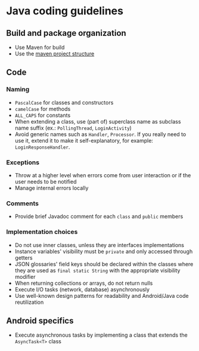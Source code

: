 # Java coding guidelines

## Build and package organization

- Use Maven for build
- Use the [maven project structure](http://maven.apache.org/guides/introduction/introduction-to-the-standard-directory-layout.html)

## Code

### Naming

- `PascalCase` for classes and constructors
- `camelCase` for methods 
- `ALL_CAPS` for constants
- When extending a class, use (part of) superclass name as subclass name suffix (ex.: `PollingThread`, `LoginActivity`)
- Avoid generic names such as `Handler`, `Processor`. If you really need to use it, extend it to make it self-explanatory, for example: `LoginResponseHandler`. 

### Exceptions

- Throw at a higher level when errors come from user interaction or if the user needs to be notified
- Manage internal errors locally

### Comments

- Provide brief Javadoc comment for each `class` and `public` members

### Implementation choices

- Do not use inner classes, unless they are interfaces implementations
- Instance variables' visibility must be `private` and only accessed through getters
- JSON glossaries' field keys should be declared within the classes where they are used as `final static String` with the appropriate visibility modifier
- When returning collections or arrays, do not return nulls
- Execute I/O tasks (network, database) asynchronously
- Use well-known design patterns for readability and Android/Java code reutilization

## Android specifics

- Execute asynchronous tasks by implementing a class that extends the `AsyncTask<T>` class